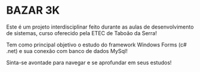 # BAZAR 3K 

Este é um projeto interdisciplinar feito durante as aulas de desenvolvimento de sistemas, curso oferecido pela ETEC de Taboão da Serra! 

Tem como principal objetivo o estudo do framework Windows Forms (c# .net) e sua conexão com banco de dados MySql! 

Sinta-se avontade para navegar e se aprofundar em seus estudos!
